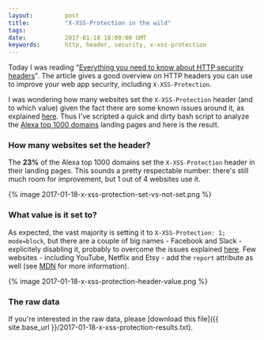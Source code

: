 ```yaml
---
layout:         post
title:          "X-XSS-Protection in the wild"
tags:
date:           2017-01-18 18:00:00 GMT
keywords:       http, header, security, x-xss-protection
---
```


Today I was reading "[Everything you need to know about HTTP security headers](https://blog.appcanary.com/2017/http-security-headers.html)". The article gives a good overview on HTTP headers you can use to improve your web app security, including `X-XSS-Protection`.

I was wondering how many websites set the `X-XSS-Protection` header (and to which value) given the fact there are some known issues around it, as explained [here](http://blog.innerht.ml/the-misunderstood-x-xss-protection/). Thus I've scripted a quick and dirty bash script to analyze the [Alexa top 1000 domains](https://gist.github.com/chilts/7229605) landing pages and here is the result.


### How many websites set the header?

The **23%** of the Alexa top 1000 domains set the `X-XSS-Protection` header in their landing pages. This sounds a pretty respectable number: there's still much room for improvement, but 1 out of 4 websites use it.

{% image 2017-01-18-x-xss-protection-set-vs-not-set.png %}


### What value is it set to?

As expected, the vast majority is setting it to `X-XSS-Protection: 1; mode=block`, but there are a couple of big names - Facebook and Slack - explicitely disabling it, probably to overcome the issues explained [here](http://blog.innerht.ml/the-misunderstood-x-xss-protection/). Few websites - including YouTube, Netflix and Etsy - add the `report` attribute as well (see [MDN](https://developer.mozilla.org/en-US/docs/Web/HTTP/Headers/X-XSS-Protection) for more information).

{% image 2017-01-18-x-xss-protection-header-value.png %}


### The raw data

If you're interested in the raw data, please [download this file]({{ site.base_url }}/2017-01-18-x-xss-protection-results.txt).
